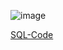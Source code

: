 
![image](https://github.com/Zeba-Kauser/SQL-Project-code/assets/155068390/2384b563-af06-40ec-a8fc-a2bd852e3b07)

[SQL-Code](https://github.com/Zeba-Kauser/SQL-Project-code/blob/main/ProjectQuery.sql)
